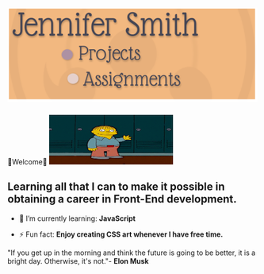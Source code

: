 # <img width="920" height="190" src='images/banner.png'/>

🦋Welcome🦋 <img src="images/hello.gif" width="250px" height="100px">

  <h2>Learning all that I can to make it possible in obtaining a career in Front-End development.</h2>

- 🌱 I’m currently learning: **JavaScript**

- ⚡ Fun fact: **Enjoy creating CSS art whenever I have free time.**

"If you get up in the morning and think the future is going to be better, it is a bright day. Otherwise, it's not."- **Elon Musk**

<!--
**JenniferSmith007/JenniferSmith007** is a ✨ _special_ ✨ repository because its `README.md` (this file) appears on your GitHub profile.

Here are some ideas to get you started:

- 🔭 I’m currently working on ...
- 🌱 I’m currently learning ...
- 👯 I’m looking to collaborate on ...
- 🤔 I’m looking for help with ...
- 💬 Ask me about ...
- 📫 How to reach me: ...
- 😄 Pronouns: ...
- ⚡ Fun fact: ...
-->
